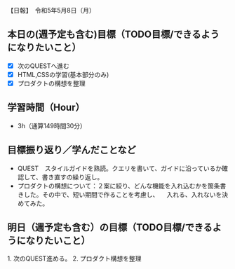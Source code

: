 【日報】　令和5年5月8日（月）
## 本日の(週予定も含む)目標（TODO目標/できるようになりたいこと）
- [x] 次のQUESTへ進む
- [x] HTML,CSSの学習(基本部分のみ)
- [x] プロダクトの構想を整理

## 学習時間（Hour）
- 3h（通算149時間30分）

## 目標振り返り／学んだことなど
- QUEST　スタイルガイドを熟読。クエリを書いて、ガイドに沿っているか確認して、書き直すの繰り返し。
- プロダクトの構想について：２案に絞り、どんな機能を入れ込むかを箇条書きした。その中で、短い期間で作ることを考慮し、
　入れる、入れないを決めてみた。
 
## 明日（週予定も含む）の目標（TODO目標/できるようになりたいこと）
  1\. 次のQUEST進める。
  2\. プロダクト構想を整理
